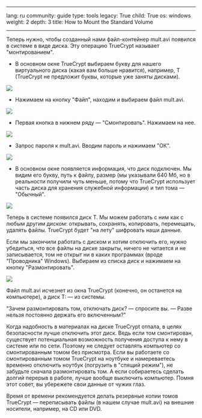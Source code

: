 

---

lang: ru
community: guide
type: tools
legacy: True
child: True
os: windows
weight: 2
depth: 3
title: How to Mount the Standard Volume

---

Теперь нужно, чтобы созданный нами файл-контейнер mult.avi появился в системе в виде диска. Эту операцию TrueCrypt называет &quot;монтированием&quot;.

- В основном окне TrueCrypt выбираем букву для нашего виртуального диска (какая вам больше нравится), например, T (TrueCrypt не предложит буквы, которые уже  заняты дисками). 

![](/sbox/screen/truecrypt-ru/13.png)

- Нажимаем на кнопку &quot;Файл&quot;, находим и выбираем файл mult.avi.


![](/sbox/screen/truecrypt-ru/14.png)

- Первая кнопка в нижнем ряду — &quot;Смонтировать&quot;. Нажимаем на нее.

![](/sbox/screen/truecrypt-ru/15.png)

- Запрос пароля к mult.avi. Вводим пароль и нажимаем &quot;ОК&quot;.

![](/sbox/screen/truecrypt-ru/16.png)

- В основном окне появляется информация, что диск подключен. Мы видим его букву, путь к файлу, размер (мы указывали 640 Мб, но в реальности получили чуть меньше, потому что TrueCrypt использует часть диска для хранения служебной информации) и тип тома — &quot;Обычный&quot;.

![](/sbox/screen/truecrypt-ru/17.png)

Теперь в системе появился диск T. Мы можем работать с ним как с любым
другим диском: открывать, сохранять, копировать, перемещать, удалять
файлы. TrueCrypt будет &quot;на лету&quot; шифровать наши данные.

Если мы закончили работать с диском и хотим отключить его, нужно убедиться, что все файлы на диске закрыты, ничего не читается и не
записывается, том не открыт ни в каких программах (вроде &quot;Проводника&quot; Windows). Выбираем из списка диск и нажимаем на кнопку &quot;Размонтировать&quot;.

![](/sbox/screen/truecrypt-ru/18.png)

Файл mult.avi исчезнет из окна TrueCrypt (конечно, он останется на компьютере), а диск T: — из системы.

&quot;Зачем размонтировать том, отключать диск? — спросите вы. — Разве нельзя постоянно держать его включенным?&quot;

Когда надобность в материалах на диске TrueCrypt отпала, в целях безопасности лучше отключить этот диск. Ведь если том смонтирован, существует потенциальная возможность получения доступа к нему в системе или по сети. Поэтому не следует оставлять компьютер со смонтированным томом без присмотра. Если вы работаете со смонтированным томом TrueCrypt на ноутбуке и намереваетесь временно отключить ноутбук (погрузить в &quot;спящий режим&quot;), не забудьте сначала размонтировать том. А если собираетесь сделать долгий перерыв в работе, лучше вообще выключить компьютер. Помня этот совет, вы убережете свои данные от чужих глаз.

Время от времени рекомендуется делать резервные копии томов TrueCrypt — переписывать файлы (в нашем случае mult.avi) на внешние носители, например, на CD или DVD.

